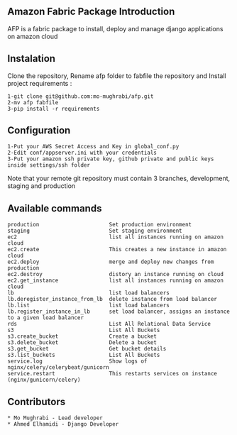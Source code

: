 Amazon Fabric Package
Introduction
-----
AFP is a fabric package to install, deploy and manage django applications on amazon cloud

Instalation
-----
Clone the repository, Rename afp folder to fabfile the repository and Install project requirements :

    1-git clone git@github.com:mo-mughrabi/afp.git
    2-mv afp fabfile
    3-pip install -r requirements

Configuration
-----
    1-Put your AWS Secret Access and Key in global_conf.py
    2-Edit conf/appserver.ini with your credentials
    3-Put your amazon ssh private key, github private and public keys inside settings/ssh folder
Note that your remote git repository must contain 3 branches, development, staging and production

Available commands
-----
    production                      Set production environment
    staging                         Set staging environment
    ec2                             list all instances running on amazon cloud
    ec2.create                      This creates a new instance in amazon cloud
    ec2.deploy                      merge and deploy new changes from production
    ec2.destroy                     distory an instance running on cloud
    ec2.get_instance                list all instances running on amazon cloud
    lb                              list load balancers
    lb.deregister_instance_from_lb  delete instance from load balancer
    lb.list                         list load balancers
    lb.register_instance_in_lb      set load balancer, assigns an instance to a given load balancer
    rds                             List All Relational Data Service
    s3                              List All Buckets
    s3.create_bucket                Create a bucket
    s3.delete_bucket                Delete a bucket
    s3.get_bucket                   Get bucket details
    s3.list_buckets                 List All Buckets
    service.log                     Show logs of nginx/celery/celerybeat/gunicorn
    service.restart                 This restarts services on instance (nginx/gunicorn/celery)
Contributors
-----
    * Mo Mughrabi - Lead developer
    * Ahmed Elhamidi - Django Developer
